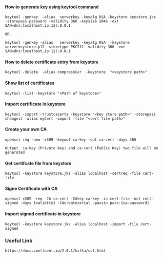 #### How to generate key using keytool command
```
keytool -genkey  -alias  serverkey -keyalg RSA -keystore keystore.jks -storepass password -validity 360 -keysize 2048 -ext SAN=dns:localhost,ip:127.0.0.1

OR

keytool -genkey -alias   serverkey -keyalg RSA  -keystore serverkeystore.p12 -storetype PKCS12 -validity 360 -ext SAN=dns:localhost,ip:127.0.0.1

```

#### How to delete certificate entry from keystore
```
keytool -delete  -alias compressCer  -keystore  "<keystore path>"
```


#### Show list of certificates
```
keytool -list -keystore "<Path of keystore>"
```

#### Import certificate in keystore
```
keytool -import -trustcacerts -keystore "<key store path>" -storepass changeit -alias myCert -import -file "<cert file path>"
```

#### Create your own CA
```
openssl req -new -x509 -keyout ca-key -out ca-cert -days 365

Output  ca-key (Private key) and ca-cert (Public Key) two file will be generated
```

#### Get certifcate file from keystore
```
keytool -keystore keystore.jks -alias localhost -certreq -file cert-file
```

#### Signe Certificate with CA
```
openssl x509 -req -CA ca-cert -CAkey ca-key -in cert-file -out cert-signed -days {validity} -CAcreateserial -passin pass:{ca-password}
```

#### Import signed certificate in keystore
```
keytool -keystore keystore.jks -alias localhost -import -file cert-signed
```


### Useful Link
```
https://docs.confluent.io/2.0.1/kafka/ssl.html
```
